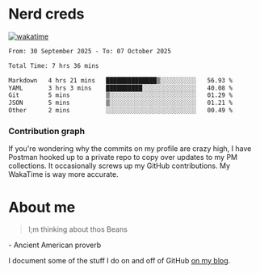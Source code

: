 # Nerd creds

[![wakatime](https://wakatime.com/badge/user/1791c25e-738d-485d-ab9e-6b0333be21a4.svg?style=plastic)](https://wakatime.com/@1791c25e-738d-485d-ab9e-6b0333be21a4)

<!--START_SECTION:waka-->

```txt
From: 30 September 2025 - To: 07 October 2025

Total Time: 7 hrs 36 mins

Markdown   4 hrs 21 mins   ██████████████▒░░░░░░░░░░   56.93 %
YAML       3 hrs 3 mins    ██████████░░░░░░░░░░░░░░░   40.08 %
Git        5 mins          ▒░░░░░░░░░░░░░░░░░░░░░░░░   01.29 %
JSON       5 mins          ▒░░░░░░░░░░░░░░░░░░░░░░░░   01.21 %
Other      2 mins          ░░░░░░░░░░░░░░░░░░░░░░░░░   00.49 %
```

<!--END_SECTION:waka-->

### Contribution graph

If you're wondering why the commits on my profile are crazy high, I have Postman hooked up to a private repo to copy over updates to my PM collections. It occasionally screws up my GitHub contributions. My WakaTime is way more accurate.

# About me

> I;m thinking about thos Beans

\- Ancient American proverb

I document some of the stuff I do on and off of GitHub [on my blog](blog.mikecodes.software).
